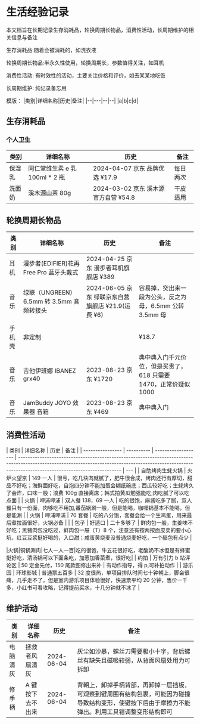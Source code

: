# 生活经验记录

本文档旨在长期记录生存消耗品，轮换周期长物品，消费性活动，长周期维护的相关信息与备注

生存消耗品:随着会被消耗的，如洗衣液

轮换周期长物品:半永久性使用，轮换周期长，参数值得关注，如耳机

消费性活动: 有时效性的活动，主要关注价格和评价，如去某某地吃饭

长周期维护: 纯记录备忘用

模版：
|类别|详细名称|历史|备注|
|--|---|--|--|
|a|b|c|d|

## 生存消耗品

### 个人卫生

| 类别   | 详细名称                        | 历史                                 | 备注     |
| ------ | ------------------------------- | ------------------------------------ | -------- |
| 保湿乳 | 同仁堂维生素 e 乳 100ml \* 2 瓶 | 2024-04-07 京东 品牌优选 ¥17.9       | 每日两次 |
| 洗面奶 | 溪木源山茶 80g                  | 2024-03-02 京东 溪木源官方自营 ¥54.8 | 干皮适用 |

## 轮换周期长物品

| 类别   | 详细名称                                  | 历史                                              | 备注                                                             |
| ------ | ----------------------------------------- | ------------------------------------------------- | ---------------------------------------------------------------- |
| 耳机   | 漫步者(EDIFIER)花再 Free Pro 蓝牙头戴式   | 2024-04-25 京东 漫步者耳机旗舰店 ¥389             |                                                                  |
| 音乐   | 绿联（UNGREEN） 6.5mm 转 3.5mm 音频转接头 | 2024-06-05 京东 绿联京东自营旗舰店 ¥21.9(运费 ¥6) | 容易掉，突出来一段为公头，反之为母，6.5mm 公转 3.5mm 母          |
|        |                                           |                                                   |                                                                  |
| 手机壳 | 非定制                                    |                                                   | ¥18.7                                                            |
| 音乐   | 吉他伊班娜 IBANEZ grx40                   | 2023-08-23 京东 ¥1720                             | 典中典入门千元价位，但是买贵了，618 只需要 1470，正常价疑似 1000 |
| 音乐   | JamBuddy JOYO 效果器 音箱                 | 2023-08-23 京东 ¥469                              | 典中典入门                                                       |

## 消费性活动

| 类别             | 详细名称   | 历史                | 备注                                                                                                                                                                                                    |
| ---------------- | ---------- | ------------------- | ------------------------------------------------------------------------------------------------------------------------------------------------------------------------------------------------------- | --- |
| 自助烤肉生蚝火锅 | 火炉火望京 | 149 一人            | 很亏，吃几块肉就腻了，肥牛很合成，烤肉还行有厚切，甜品不好吃；海鲜面好吃，自泡四分钟不能加蛋会糊纸碗底；西瓜较好吃；生蚝烤久了会炸，口味一般；浪费 100g 直接离席；韩式拍黄瓜勉强能吃;肉吃腻了可以吃点面 |
| 火锅             | 呷浦呷浦   | 双人餐 138，69 一人 | 吃的很饱，麻酱吃多了腻，双人餐只有一份面，肉够吃不用加,番茄锅涮一般，但是能喝，咖喱锅基本不能喝，但是能涮                                                                                               |
| 火锅             | 呷浦呷浦   | 70 套餐             | 吃的八分饱，套餐会给一个生鸡蛋，用来最后煮拉面很好，火锅必备                                                                                                                                            |     |
| 包子             | 好适口     | 二十多够了          | 鲜肉包一般，生姜味不好吃；黑猪肉包没吃过，鲜肉包一屉（T）8 个，注意还有按两按面皮卖的要小心坑，红豆豆浆挺好喝的，入口甜；咸蛋黄烧麦没普通烧麦好吃，一个醋包有点少                                       |

|火锅|铜锅涮肉|七人一人一百|吃的很饱，牛五花很好吃，老酸奶不冰但是有蜂蜜挺好吃，清汤锅可以下面条吃，加葱加香菜煮，很好吃|
| 约拍 | 万有引力 b 站评论区 | 50 定金先付，150 尾款图修出来补 | 有动作指导，得 p,可补拍动作 |
| 游乐园 | 环球影城 | 普通票五百多 | 32 度很热，单项目排队时间七十钟朝上，脚会很痛，几乎走不了，但是室内游乐项目体验很好，快速票平均 20 分钟，售价一千多，小红书可看攻略，记得提前买水，十几分钟就不冰了 |

## 维护活动

| 类别     | 详细名称         | 历史       | 备注                                                                                                                                               |
| -------- | ---------------- | ---------- | -------------------------------------------------------------------------------------------------------------------------------------------------- |
| 电脑清灰 | 拯救者风扇清灰   | 2024-06-04 | 灰尘如沙暴，螺丝刀需要极小十字，背后螺丝有缺失且磁吸较弱，从背面风扇处用力可拆卸                                                                   |
| 修手柄   | A 键按下去不出来 | 2024-06-04 | 背朝上，卸掉手柄背部，再卸掉一层挡板，可观察到键周围有结构包裹，可能因为碰撞导致结构变形，使键按下后由于摩擦力不能弹出。利用工具钳调整变形结构即可 |
